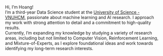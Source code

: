 Hi, I’m Hoang!  
I’m a third-year Data Science student at the [University of Science - VNUHCM](https://hcmus.edu.vn/), passionate about machine learning and AI research. I approach my work with strong attention to detail and a commitment to high-quality results.  
Currently, I’m expanding my knowledge by studying a variety of research areas, including but not limited to Computer Vision, Reinforcement Learning, and Mixture-of-Experts, as I explore foundational ideas and work towards identifying my long-term research interests.  
